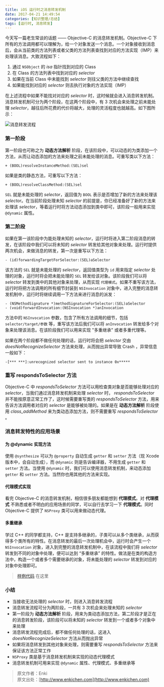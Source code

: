 ```yaml
---
title: iOS 运行时之消息转发机制
date: 2017-04-21 14:49:54
categories: [知识整理/总结]
tags: [运行时, 消息转发]
---
```


今天写一篇老生常谈的话题 —— Objective-C 的消息转发机制。Objective-C 下所有的方法调用都可以理解为，给一个对象发送一个消息。一个对象接收到消息后，会从当前类的方法列表或者父类的方法列表查找到对应的方法实现（IMP）来处理该消息。大致流程如下：

1. 通过 `NSObject` 的 *isa* 指针找到对应的 Class
2. 在 Class 的方法列表中找到对应的 *selector*
3. 如果在当前 Class 中未能找到 *selector* 则往父类的方法中继续查找
4. 如果能找到对应的 *selector* 则去执行对象的方法实现（IMP）

在上述流程中如果不能找对对应的 *selector* 时，这时候就会进入消息转发机制。消息转发机制可分为两个阶段，在这两个阶段中，有 3 次机会来处理之前未能处理 *selector*，越往后所花费的代价将越大，处理的灵活程度也就越高。如下图所示：

![消息转发流程](/uploads/forwardflow.png)
<!--more--> 
### 第一阶段

第一阶段也可称之为 **动态方法解析** 阶段，在该阶段中，可以动态的为类添加一个方法，从而让动态添加的方法来处理之前未能处理的消息。可重写类以下方法： 

```
+ (BOOL)resolveInstanceMethod:(SEL)sel
```

如果是类的静态方法，可重写以下方法：

```
+ (BOOL)resolveClassMethod:(SEL)sel
```

`SEL` 就是未能处理的 *selector*，返回值为 `BOOL` 表示是否增加了新的方法来处理该 *selector*。在当前阶段处理未知 *selector* 的前提是，你已经准备好了新的方法来处理该 *selector*，等着运行时将方法动态添加到类中即可，该阶段一般用来实现 `@dynamic` 属性。

### 第二阶段

如果在第一该阶段中为能处理未知的 *selector*，运行时将进入第二阶段消息的转发，在该阶段中我们可以将未知的 *selector* 转发给其他对象来处理。运行时提供两次机会，来做消息的转发，第一次是重写以下方法：

```
- (id)forwardingTargetForSelector:(SEL)aSelector
```

该方法的 `SEL` 就是未能处理的 *selector*，返回值类型为 `id` 用来指定 *selector* 处理的对象，运行时将会把未能处理的 `SEL` 转发给该对象。该阶段我们可以将 *selector* 转发到类中的其他对象来处理，从而实现 `代理模式`。如果不重写该方法，运行时将把方法调用的所有细节封装到 `NSInvocation` 对象中，进入完整的消息转发机制中，运行时将继续调用一下方法来进行消息的派发：

```
- (NSMethodSignature *)methodSignatureForSelector:(SEL)aSelector
- (void)forwardInvocation:(NSInvocation *)anInvocation
```

方法中的 `NSInvocation` 参数，包含了所有方法调用的细节，包括 `selector/target/参数` 等，重写该方法后我们可以将 `anInvocation` 转发给多个对象来处理该消息。在该阶段我们可以用来实现 "多重继承" 或者多重代理等。

如果在两个阶段都不做任何处理的话，运行时将会把 *selector* 交由 *doesNotRecognizeSelector* 方法来处理，从而抛出异常导致 Crash ，异常信息一般如下：

```
-[*** ***]:unrecognized selector sent to instance 0x*****
```

### 重写 respondsToSelector 方法

Objective-C 中 *respondsToSelector* 方法可以用检查类对象是否能够处理对应的 *selector*，当我们通过消息转发机制来处理 *selector* 时， *respondsToSelector* 并不能按原意正常工作了，这时候需要重写类的 *respondsToSelector* 方法，用来告诉方法调用者对应的 *selector* 是能够被处理的。如果是在 **动态方法解析** 阶段使用 *class_addMethod* 来为类动态添加方法，则不需要重写 *respondsToSelector* 。

### 消息转发特性的应用场景

#### 为 @dynamic 实现方法

使用 `@synthesize` 可以为 `@property` 自动生成 `getter` 和 `setter` 方法（现 Xcode 版本中，会自动生成），而 `@dynamic` 则是告诉编译器，不用生成 `getter` 和 `setter` 方法。当使用 `@dynamic` 时，我们可以使用消息转发机制，来动态添加 `getter` 和 `setter` 方法。当然你也用其他的方法来实现。

#### 代理模式实现

看完 Objective-C 的消息转发机制，相信很多朋友都能想到 **代理模式**。对 **代理模式** 不熟悉或者不明白的应用场景的同学，可以自行去学习一下 **代理模式**。同时 Objective-C 提供了 `NSProxy` 类可以用来做动态代理。

#### 多重继承

学过 C++ 的同学都支持，C++ 是支持多继承的，子类可以从多个类继承，从而获得多个类所有的特性。在消息转发的最后一次处理机会中，运行时会产生一个 `NSInvocation` 对象，进入到完整的消息转发机制中，在该流程中我们将 *selector* 转发到不同的对象中处理，便可以达到 “多重继承” 的特性。做法是在类的构造方法中，构造一个或者多个需要继承的对象，将未能处理的 *selector* 转发到对应的对象中处理即可。

> [样例代码](https://github.com/EnkiChen/MsgForwardingSample.git) 在这里

### 小结

* 当接收无法处理的 *selector* 时，则进入消息转发流程
* 消息转发流程可分为两阶段，一共有 3 次机会来处理未知的 *selector*
* 第一阶段为 **动态方法解析** 阶段，用来为类动态添加方法，第二阶段才是正在的消息转发阶段，该阶段可以将未知的 *selector* 转发到一个或者多个对象中来处理
* 消息转发流程完成后，都不做任何处理的话，这进入 *doesNotRecognizeSelector* 方法从而抛出异常
* 如果将消息转发到其他对象来处理，则需要重写 *respondsToSelector* 方法来保证该方法正常工作
* `NSProxy` 类是基于消息转发机制来实现的动态代理模式
* 消息转发机制可用来实现 `@dynamic` 属性、代理模式、多重继承等

> 原文作者：Enki  
> 原文出处：[http://www.enkichen.com](http://www.enkichen.com)
